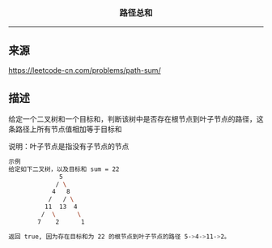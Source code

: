 ### <center>路径总和
***
## 来源

https://leetcode-cn.com/problems/path-sum/

## 描述

给定一个二叉树和一个目标和，判断该树中是否存在根节点到叶子节点的路径，这条路径上所有节点值相加等于目标和

说明：叶子节点是指没有子节点的节点

```bash
示例
给定如下二叉树，以及目标和 sum = 22
              5
             / \
            4   8
           /   / \
          11  13  4
         /  \      \
        7    2      1

返回 true, 因为存在目标和为 22 的根节点到叶子节点的路径 5->4->11->2。
```

